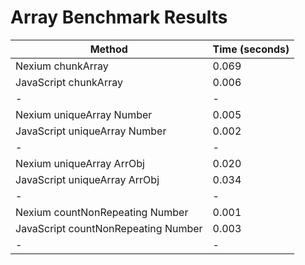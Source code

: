 # Array Benchmark Results

| Method                              | Time (seconds) |
| ----------------------------------- | -------------- |
| Nexium chunkArray                   | 0.069          |
| JavaScript chunkArray               | 0.006          |
| -                                   | -              |
| Nexium uniqueArray Number           | 0.005          |
| JavaScript uniqueArray Number       | 0.002          |
| -                                   | -              |
| Nexium uniqueArray ArrObj           | 0.020          |
| JavaScript uniqueArray ArrObj       | 0.034          |
| -                                   | -              |
| Nexium countNonRepeating Number     | 0.001          |
| JavaScript countNonRepeating Number | 0.003          |
| -                                   | -              |
